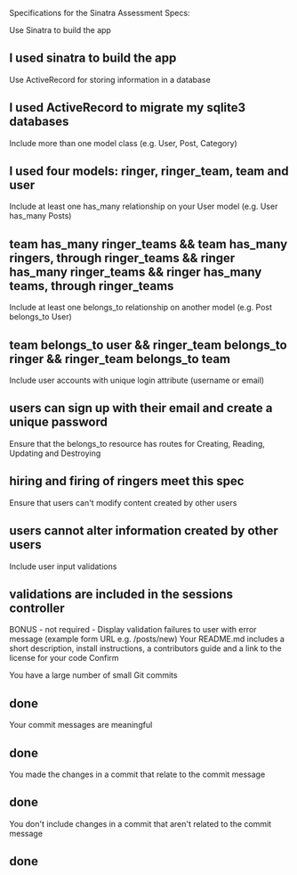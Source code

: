Specifications for the Sinatra Assessment
Specs:

 Use Sinatra to build the app
 ## I used sinatra to build the app
 Use ActiveRecord for storing information in a database
 ## I used ActiveRecord to migrate my sqlite3 databases
 Include more than one model class (e.g. User, Post, Category)
 ## I used four models: ringer, ringer_team, team and user
 Include at least one has_many relationship on your User model (e.g. User has_many Posts)
 ## team has_many ringer_teams && team has_many ringers, through ringer_teams && ringer has_many ringer_teams && ringer has_many teams, through ringer_teams
 Include at least one belongs_to relationship on another model (e.g. Post belongs_to User)
 ## team belongs_to user && ringer_team belongs_to ringer && ringer_team belongs_to team 
 Include user accounts with unique login attribute (username or email)
 ## users can sign up with their email and create a unique password 
 Ensure that the belongs_to resource has routes for Creating, Reading, Updating and Destroying
 ## hiring and firing of ringers meet this spec
 Ensure that users can't modify content created by other users
 ## users cannot alter information created by other users 
 Include user input validations
 ## validations are included in the sessions controller
 BONUS - not required - Display validation failures to user with error message (example form URL e.g. /posts/new)
 Your README.md includes a short description, install instructions, a contributors guide and a link to the license for your code
Confirm

 You have a large number of small Git commits
 ## done
 Your commit messages are meaningful
 ## done
 You made the changes in a commit that relate to the commit message
 ## done
 You don't include changes in a commit that aren't related to the commit message
 ## done